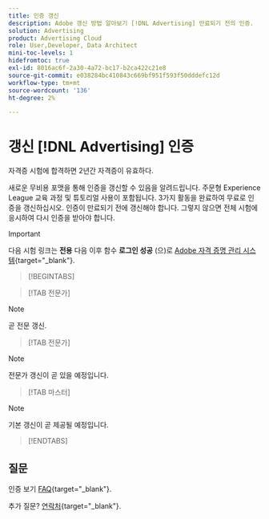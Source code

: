 ```yaml
---
title: 인증 갱신
description: Adobe 갱신 방법 알아보기 [!DNL Advertising] 만료되기 전의 인증.
solution: Advertising
product: Advertising Cloud
role: User,Developer, Data Architect
mini-toc-levels: 1
hidefromtoc: true
exl-id: 8016ac6f-2a30-4a72-bc17-b2ca422c21e8
source-git-commit: e038284bc410843c669bf951f593f50dddefc12d
workflow-type: tm+mt
source-wordcount: '136'
ht-degree: 2%

---
```


# 갱신 [!DNL Advertising] 인증

자격증 시험에 합격하면 2년간 자격증이 유효하다.

새로운 무비용 포맷을 통해 인증을 갱신할 수 있음을 알려드립니다. 주문형 Experience League 교육 과정 및 튜토리얼 사용이 포함됩니다. 3가지 활동을 완료하여 무료로 인증을 갱신하십시오. 인증이 만료되기 전에 갱신해야 합니다. 그렇지 않으면 전체 시험에 응시하여 다시 인증을 받아야 합니다.

>[!IMPORTANT]
>
>다음 시험 링크는 **전용** 다음 이후 함수 **로그인 성공** (으)로 [Adobe 자격 증명 관리 시스템](https://www.certmetrics.com/adobe){target="_blank"}.

>[!BEGINTABS]

>[!TAB 전문가]

>[!NOTE]
>
>곧 전문 갱신.

>[!TAB 전문가]

>[!NOTE]
>
>전문가 갱신이 곧 있을 예정입니다.

>[!TAB 마스터]

>[!NOTE]
>
>기본 갱신이 곧 제공될 예정입니다.

>[!ENDTABS]

## 질문

인증 보기 [FAQ](https://experienceleague.adobe.com/docs/certification/certification/faq.html){target="_blank"}.

추가 질문? [연락처](mailto:certif@adobe.com){target="_blank"}.
